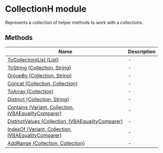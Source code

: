 # CollectionH module

Represents a collection of helper methods to work with a collections.

## Methods

|Name|Description|
|-|-|
|[ToCollectionIList (List)](./ToCollectionIList.md)|-|
|[ToString (Collection, String)](./ToString.md)|-|
|[GroupBy (Collection, String)](./GroupBy.md)|-|
|[Concat (Collection, Collection)](./Concat.md)|-|
|[ToArray (Collection)](./ToArray.md)|-|
|[Distinct (Collection, String)](./Distinct.md)|-|
|[Contains (Variant, Collection, IVBAEqualityComparer)](./Contains.md)|-|
|[DistinctValues (Collection, IVBAEqualityComparer)](./DistinctValues.md)|-|
|[IndexOf (Variant, Collection, IVBAEqualityComparer)](./IndexOf.md)|-|
|[AddRange (Collection, Collection)](./AddRange.md)|-|